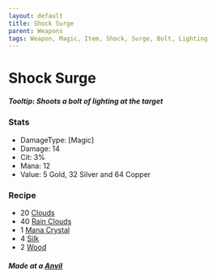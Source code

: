 ```yaml
---
layout: default
title: Shock Surge
parent: Weapons
tags: Weapon, Magic, Item, Shock, Surge, Bolt, Lighting
---
```


# Shock Surge

##### Tooltip: *Shoots a bolt of lighting at the target*

### Stats
- DamageType: [Magic]
- Damage: 14
- Cit: 3%
- Mana: 12
- Value: 5 Gold, 32 Silver and 64 Copper

### Recipe
- 20 [Clouds](https://terraria.gamepedia.com/Cloud)
- 40 [Rain Clouds](https://terraria.gamepedia.com/Rain_Cloud)
- 1 [Mana Crystal](https://terraria.gamepedia.com/Mana_Crystal)
- 4 [Silk](https://terraria.gamepedia.com/Silk)
- 2 [Wood](https://terraria.gamepedia.com/Wood)

##### Made at a [Anvil](https://terraria.gamepedia.com/Anvil)